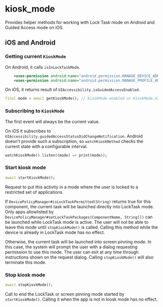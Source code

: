 # kiosk_mode

Provides helper methods for working with Lock Task mode on Android and Guided
Access mode on iOS.

## iOS and Android

### Getting current `KioskMode`

On Android, it calls `isInLockTaskMode`.

```xml
    <uses-permission android:name="android.permission.MANAGE_DEVICE_ADMINS" />
    <uses-permission android:name="android.permission.MANAGE_PROFILE_AND_DEVICE_OWNERS"/>
```

On iOS, it returns result of `UIAccessibility.isGuidedAccessEnabled`.

```dart
final mode = await getKioskMode(); // KioskMode.enabled or KioskMode.disabled
```

### Subscribing to `KioskMode`

The first event will always be the current value.

On iOS it subscribes to
`UIAccessibility.guidedAccessStatusDidChangeNotification`. Android doesn't
provide such a subscription, so `watchKioskMethod` checks the current state with
a configurable interval.

```dart
watchKioskMode().listen((mode) => print(mode));
```

### Start kiosk mode

```dart
await startKioskMode();
```

Request to put this activity in a mode where the user is locked to a restricted
set of applications.

If `DevicePolicyManager#isLockTaskPermitted(String)` returns true for this
component, the current task will be launched directly into LockTask mode. Only
apps allowlisted by `DevicePolicyManager#setLockTaskPackages(ComponentName,
String[])` can be launched while LockTask mode is active. The user will not be
able to leave this mode until `stopKioskMode()` is called. Calling this method
while the device is already in LockTask mode has no effect.

Otherwise, the current task will be launched into screen pinning mode. In this
case, the system will prompt the user with a dialog requesting permission to use
this mode. The user can exit at any time through instructions shown on the
request dialog. Calling `stopKioskMode()` will also terminate this mode.

### Stop kiosk mode

```dart
await stopKioskMode();
```

Call to end the LockTask or screen pinning mode started by `startKioskMode()`.
Calling it when the app is not in kiosk mode has no effect.

